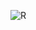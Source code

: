 ![R](https://user-images.githubusercontent.com/99830416/182648777-f85a469c-329d-447d-b49d-f6df17544861.gif)
